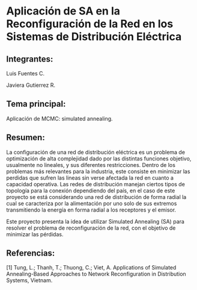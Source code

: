# Aplicación de SA en la Reconfiguración de la Red en los Sistemas de Distribución Eléctrica

## Integrantes:

Luis Fuentes C.

Javiera Gutierrez R.

## Tema principal:

Aplicación de MCMC: simulated annealing.

## Resumen:

La configuración de una red de distribución eléctrica es un problema de optimización de alta complejidad dado por las distintas funciones objetivo, usualmente no lineales, y sus diferentes restricciones. Dentro de los problemas más relevantes para la industria, este consiste en minimizar las perdidas que sufren las lineas sin verse afectada la red en cuanto a capacidad operativa. Las redes de distribución manejan ciertos tipos de topología para la conexión dependiendo del país, en el
caso de este proyecto se está considerando una red de distribución de forma radial la cual se caracteriza por la alimentación por uno solo de sus extremos transmitiendo la energía en forma radial a los receptores y el emisor.

Este proyecto presenta la idea de utilizar Simulated Annealing (SA) para resolver el problema de reconfiguración de la red, con el objetivo de minimizar las pérdidas.

## Referencias:

[1] Tung, L.; Thanh, T.; Thuong, C.; Viet, A. Applications of Simulated Annealing-Based Approaches to Network Reconfiguration in Distribution Systems, Vietnam.
